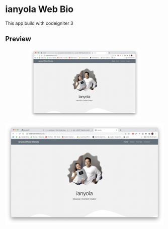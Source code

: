 # ianyola Web Bio
This app build with codeigniter 3

## Preview
<p align="center">
  <img src="https://github.com/ianfebi01/ianyola/blob/main/Preview/home.png?raw=false" width="350" title="hover text">
</p>

![alt text](https://github.com/ianfebi01/ianyola/blob/main/Preview/home.png?raw=false)
